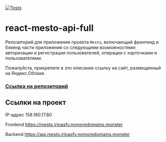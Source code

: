 [![Tests](https://github.com/yandex-praktikum/react-mesto-api-full-gha/actions/workflows/tests.yml/badge.svg)](https://github.com/yandex-praktikum/react-mesto-api-full-gha/actions/workflows/tests.yml)

# react-mesto-api-full
Репозиторий для приложения проекта `Mesto`, включающий фронтенд и бэкенд части приложения со следующими возможностями: авторизации и регистрации пользователей, операции с карточками и пользователями.

  
Пожалуйста, прикрепите в это описание ссылку на сайт, размещенный на Яндекс.Облаке.

### [Ссылка на репозиторий](https://github.com/IrinaSfv/react-mesto-api-full-gha)

## Ссылки на проект

IP-адрес 158.160.17.80

Frontend https://mesto.irinasfv.nomoredomains.monster

Backend https://api.mesto.irinasfv.nomoredomains.monster
